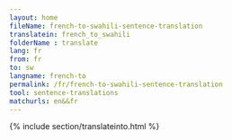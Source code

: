 ```yaml
---
layout: home
fileName: french-to-swahili-sentence-translation
translatein: french_to_swahili
folderName : translate
lang: fr
from: fr
to: sw
langname: french-to
permalink: /fr/french-to-swahili-sentence-translation
tool: sentence-translations
matchurls: en&&fr
---
```

{% include section/translateinto.html %}
